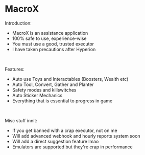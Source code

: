 # MacroX

Introduction:
- MacroX is an assistance application
- 100% safe to use, experience-wise
- You must use a good, trusted executor
- I have taken precautions after Hyperion

<br>

Features:
- Auto use Toys and Interactables (Boosters, Wealth etc)
- Auto Tool, Convert, Gather and Planter
- Safety modes and killswitches
- Auto Sticker Mechanics
- Everything that is essential to progress in game

<br>

Misc stuff innit:
- If you get banned with a crap executor, not on me
- Will add advanced webhook and hourly reports system soon
- Will add a direct suggestion feature lmao
- Emulators are supported but they're crap in performance

